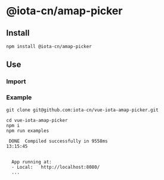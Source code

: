 # @iota-cn/amap-picker

## Install
```
npm install @iota-cn/amap-picker
```

## Use


### Import


### Example

```
git clone git@github.com:iota-cn/vue-iota-amap-picker.git

cd vue-iota-amap-picker
npm i
npm run examples
```

```
 DONE  Compiled successfully in 9558ms                                                                                                                                                        13:15:45


  App running at:
  - Local:   http://localhost:8080/
  ...
```